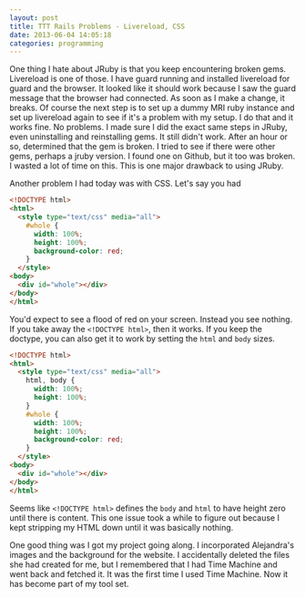 ```yaml
---
layout: post
title: TTT Rails Problems - Livereload, CSS
date: 2013-06-04 14:05:18
categories: programming
---
```

One thing I hate about JRuby is that you keep encountering broken gems.
Livereload is one of those.  I have guard running and installed livereload for
guard and the browser.  It looked like it should work because I saw the guard
message that the browser had connected.  As soon as I make a change, it breaks.
Of course the next step is to set up a dummy MRI ruby instance and set up
livereload again to see if it's a problem with my setup.  I do that and it
works fine.  No problems.  I made sure I did the exact same steps in JRuby,
even uninstalling and reinstalling gems.  It still didn't work.  After an hour
or so, determined that the gem is broken.  I tried to see if there were other
gems, perhaps a jruby version.  I found one on Github, but it too was broken.
I wasted a lot of time on this.  This is one major drawback to using JRuby.

Another problem I had today was with CSS.  Let's say you had

```html
<!DOCTYPE html>
<html>
  <style type="text/css" media="all">
    #whole {
      width: 100%;
      height: 100%;
      background-color: red;
    }
  </style>
<body>
  <div id="whole"></div>
</body>
</html>
```

You'd expect to see a flood of red on your screen.  Instead you see nothing.
If you take away the <code>&lt;!DOCTYPE html&gt;</code>, then it works.  If you
keep the doctype, you can also get it to work by setting the `html` and `body`
sizes.

```html
<!DOCTYPE html>
<html>
  <style type="text/css" media="all">
    html, body {
      width: 100%;
      height: 100%;
    }
    #whole {
      width: 100%;
      height: 100%;
      background-color: red;
    }
  </style>
<body>
  <div id="whole"></div>
</body>
</html>
```

Seems like <code>&lt;!DOCTYPE html&gt;</code> defines the `body` and `html` to
have height zero until there is content.  This one issue took a while to figure
out because I kept stripping my HTML down until it was basically nothing.

One good thing was I got my project going along.  I incorporated Alejandra's
images and the background for the website.  I accidentally deleted the files
she had created for me, but I remembered that I had Time Machine and went back
and fetched it.  It was the first time I used Time Machine.  Now it has become
part of my tool set.
